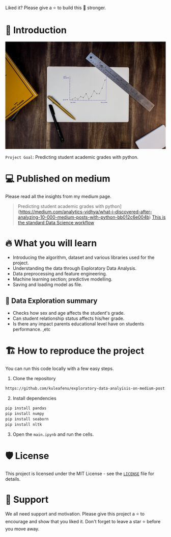 Liked it? Please give a ⭐️ to build this 💪 stronger.
# 👋 Introduction
<p align="center">
    <a href="https://tryshape.vercel.app" target="blank"/>
        <img src="./images/student_img.jfif" alt="Plot" />
    </a>
</p>

`Project Goal`: Predicting student academic grades with python.

# 💻 Published on medium
Please read all the insights from my medium page.
> Predicting student academic grades with python](https://medium.com/analytics-vidhya/what-i-discovered-after-analyzing-10-000-medium-posts-with-python-bb012c6e004b)
> [This is the standard Data Science workflow](https://lucidsquad.medium.com/predicting-student-academic-grades-with-python-dac5499602e1)


# 🔥 What you will learn
- Introducing the algorithm, dataset and various libraries used for the project.
- Understanding the data through Exploratory Data Analysis.
- Data preprocessing and feature engineering.
- Machine learning section; predictive modelling.
- Saving and loading model as file.


## 🔢 Data Exploration summary
- Checks how sex and age affects the student's grade.
- Can student relationship status affects his/her grade.
- Is there any impact parents educational level have on students performance.
,etc

# 🏗️ How to reproduce the project
You can run this code locally with a few easy steps.

1. Clone the repository

```bash
https://github.com/kuleafenu/exploratory-data-analyisis-on-medium-post.git
```

2. Install dependencies

```bash
pip install pandas
pip install numpy
pip install seaborn
pip install nltk
```

3. Open the `main.ipynb` and run the cells.

# 🛡️ License
This project is licensed under the MIT License - see the [`LICENSE`](LICENSE) file for details.

# 🙏 Support

We all need support and motivation. Please give this project a ⭐️ to encourage and show that you liked it. Don't forget to leave a star ⭐️ before you move away.

